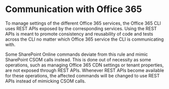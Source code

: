 # Communication with Office 365

To manage settings of the different Office 365 services, the Office 365 CLI uses REST APIs exposed by the corresponding services. Using the REST APIs is meant to promote consistency and reusability of code and tests across the CLI no matter which Office 365 service the CLI is communicating with.

Some SharePoint Online commands deviate from this rule and mimic SharePoint CSOM calls instead. This is done out of necessity as some operations, such as managing Office 365 CDN settings or tenant properties, are not exposed through REST APIs. Whenever REST APIs become available for these operations, the affected commands will be changed to use REST APIs instead of mimicking CSOM calls.